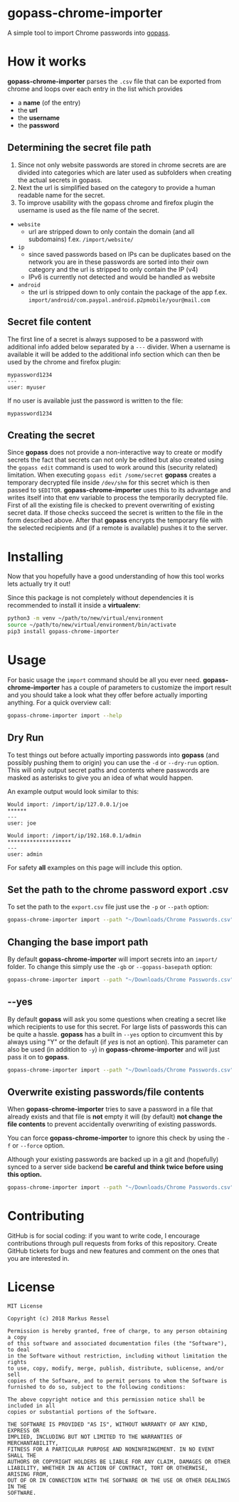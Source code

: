 # gopass-chrome-importer
A simple tool to import Chrome passwords into [gopass](https://github.com/gopasspw/gopass).

# How it works

**gopass-chrome-importer** parses the `.csv` file that can be exported from chrome
and loops over each entry in the list which provides

* a **name** (of the entry)
* the **url**
* the **username**
* the **password**

## Determining the secret file path

1. Since not only website passwords are stored in chrome secrets are are divided into categories 
which are later used as subfolders when creating the actual secrets in gopass. 
2. Next the url is simplified based on the category to provide a human readable name for the secret.
3. To improve usability with the gopass chrome and firefox plugin the username is used as the file name of the secret.

* `website`
  * url are stripped down to only contain the domain (and all subdomains) f.ex. `/import/website/`
* `ip`
  * since saved passwords based on IPs can be duplicates based on the network you are in
    these passwords are sorted into their own category and the url is stripped to only contain the IP (v4)
  * IPv6 is currently not detected and would be handled as website
* `android`
  * the url is stripped down to only contain the package of the app f.ex. `import/android/com.paypal.android.p2pmobile/your@mail.com`

## Secret file content

The first line of a secret is always supposed to be a password 
with additional info added below separated by a `---` divider.
When a username is available it will be added to the additional info section
which can then be used by the chrome and firefox plugin:

```text
mypassword1234
---
user: myuser
```

If no user is available just the password is written to the file:

```text
mypassword1234
```

## Creating the secret

Since **gopass** does not provide a non-interactive way to create or modify secrets the fact that
secrets can not only be edited but also created using the `gopass edit` command is used to work around this
(security related) limitation. When executing `gopass edit /some/secret` **gopass** creates a temporary decrypted 
file inside `/dev/shm` for this secret which is then passed to `$EDITOR`. **gopass-chrome-importer** uses this to 
its advantage and writes itself into that env variable to process the temporarily decrypted file. 
First of all the existing file is checked to prevent overwriting of existing secret data. 
If those checks succeed the secret is written to the file in the form described above.
After that **gopass** encrypts the temporary file with the selected recipients and (if a remote is available) 
pushes it to the server. 


# Installing

Now that you hopefully have a good understanding of how this tool works lets actually try it out!

Since this package is not completely without dependencies it is recommended to install it inside a **virtualenv**:

```bash
python3 -m venv ~/path/to/new/virtual/environment
source ~/path/to/new/virtual/environment/bin/activate
pip3 install gopass-chrome-importer
```

# Usage

For basic usage the `import` command should be all you ever need.
**gopass-chrome-importer** has a couple of parameters to customize the import result
and you should take a look what they offer before actually importing anything.
For a quick overview call:

```bash
gopass-chrome-importer import --help
```

## Dry Run

To test things out before actually importing passwords into **gopass** (and possibly 
pushing them to origin) you can use the `-d` or `--dry-run` option. This will only output
secret paths and contents where passwords are masked as asterisks to give you an idea of what would 
happen.

An example output would look similar to this:
```text
Would import: /import/ip/127.0.0.1/joe
******
---
user: joe

Would import: /import/ip/192.168.0.1/admin
********************
---
user: admin
```

For safety **all** examples on this page will include this option. 


## Set the path to the chrome password export .csv

To set the path to the `export.csv` file just use the `-p` or `--path` option:

```bash
gopass-chrome-importer import --path "~/Downloads/Chrome Passwords.csv" --dry-run
```

## Changing the base import path

By default **gopass-chrome-importer** will import secrets into an `import/` folder. To change this simply
use the `-gb` or `--gopass-basepath` option:

```bash
gopass-chrome-importer import --path "~/Downloads/Chrome Passwords.csv" --gopass-basepath /test/ --dry-run
```

## --yes

By default **gopass** will ask you some questions when creating a secret like which recipients to use for this secret.
For large lists of passwords this can be quite a hassle. **gopass** has a built in `--yes` option to circumvent this 
by always using "Y" or the default (if *yes* is not an option). This parameter can also be used (in addition to `-y`)
in **gopass-chrome-importer** and will just pass it on to **gopass**.

```bash
gopass-chrome-importer import --path "~/Downloads/Chrome Passwords.csv" --gopass-basepath /test/ --yes --dry-run
```

## Overwrite existing passwords/file contents

When **gopass-chrome-importer** tries to save a password in a file that
already exists and that file is **not** empty it will (by default) **not change the file contents**
to prevent accidentally overwriting of existing passwords.

You can force **gopass-chrome-importer** to ignore this check by using the `-f` or `--force` option.

Although your existing passwords are backed up in a git and (hopefully) synced to a 
server side backend **be careful and think twice before using this option.**

```bash
gopass-chrome-importer import --path "~/Downloads/Chrome Passwords.csv" --gopass-basepath /test/ --yes --force --dry-run
```

# Contributing

GitHub is for social coding: if you want to write code, I encourage contributions through pull requests from forks
of this repository. Create GitHub tickets for bugs and new features and comment on the ones that you are interested in.


# License

```
MIT License

Copyright (c) 2018 Markus Ressel

Permission is hereby granted, free of charge, to any person obtaining a copy
of this software and associated documentation files (the "Software"), to deal
in the Software without restriction, including without limitation the rights
to use, copy, modify, merge, publish, distribute, sublicense, and/or sell
copies of the Software, and to permit persons to whom the Software is
furnished to do so, subject to the following conditions:

The above copyright notice and this permission notice shall be included in all
copies or substantial portions of the Software.

THE SOFTWARE IS PROVIDED "AS IS", WITHOUT WARRANTY OF ANY KIND, EXPRESS OR
IMPLIED, INCLUDING BUT NOT LIMITED TO THE WARRANTIES OF MERCHANTABILITY,
FITNESS FOR A PARTICULAR PURPOSE AND NONINFRINGEMENT. IN NO EVENT SHALL THE
AUTHORS OR COPYRIGHT HOLDERS BE LIABLE FOR ANY CLAIM, DAMAGES OR OTHER
LIABILITY, WHETHER IN AN ACTION OF CONTRACT, TORT OR OTHERWISE, ARISING FROM,
OUT OF OR IN CONNECTION WITH THE SOFTWARE OR THE USE OR OTHER DEALINGS IN THE
SOFTWARE.
```
